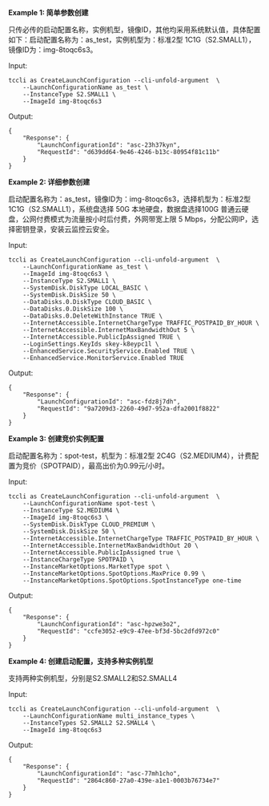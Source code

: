 **Example 1: 简单参数创建**

只传必传的启动配置名称，实例机型，镜像ID，其他均采用系统默认值，具体配置如下：启动配置名称为：as_test，实例机型为：标准2型 1C1G（S2.SMALL1），镜像ID为：img-8toqc6s3。

Input: 

```
tccli as CreateLaunchConfiguration --cli-unfold-argument  \
    --LaunchConfigurationName as_test \
    --InstanceType S2.SMALL1 \
    --ImageId img-8toqc6s3
```

Output: 
```
{
    "Response": {
        "LaunchConfigurationId": "asc-23h37kyn",
        "RequestId": "d639dd64-9e46-4246-b13c-80954f81c11b"
    }
}
```

**Example 2: 详细参数创建**

启动配置名称为：as_test，镜像ID为：img-8toqc6s3，选择机型为：标准2型 1C1G（S2.SMALL1），系统盘选择 50G 本地硬盘，数据盘选择100G 普通云硬盘，公网付费模式为流量按小时后付费，外网带宽上限 5 Mbps，分配公网IP，选择密钥登录，安装云监控云安全。

Input: 

```
tccli as CreateLaunchConfiguration --cli-unfold-argument  \
    --LaunchConfigurationName as_test \
    --ImageId img-8toqc6s3 \
    --InstanceType S2.SMALL1 \
    --SystemDisk.DiskType LOCAL_BASIC \
    --SystemDisk.DiskSize 50 \
    --DataDisks.0.DiskType CLOUD_BASIC \
    --DataDisks.0.DiskSize 100 \
    --DataDisks.0.DeleteWithInstance TRUE \
    --InternetAccessible.InternetChargeType TRAFFIC_POSTPAID_BY_HOUR \
    --InternetAccessible.InternetMaxBandwidthOut 5 \
    --InternetAccessible.PublicIpAssigned TRUE \
    --LoginSettings.KeyIds skey-k8eypc1l \
    --EnhancedService.SecurityService.Enabled TRUE \
    --EnhancedService.MonitorService.Enabled TRUE
```

Output: 
```
{
    "Response": {
        "LaunchConfigurationId": "asc-fdz8j7dh",
        "RequestId": "9a7209d3-2260-49d7-952a-dfa2001f8822"
    }
}
```

**Example 3: 创建竞价实例配置**

启动配置名称为：spot-test，机型为：标准2型 2C4G（S2.MEDIUM4），计费配置为竞价（SPOTPAID），最高出价为0.99元/小时。

Input: 

```
tccli as CreateLaunchConfiguration --cli-unfold-argument  \
    --LaunchConfigurationName spot-test \
    --InstanceType S2.MEDIUM4 \
    --ImageId img-8toqc6s3 \
    --SystemDisk.DiskType CLOUD_PREMIUM \
    --SystemDisk.DiskSize 50 \
    --InternetAccessible.InternetChargeType TRAFFIC_POSTPAID_BY_HOUR \
    --InternetAccessible.InternetMaxBandwidthOut 20 \
    --InternetAccessible.PublicIpAssigned true \
    --InstanceChargeType SPOTPAID \
    --InstanceMarketOptions.MarketType spot \
    --InstanceMarketOptions.SpotOptions.MaxPrice 0.99 \
    --InstanceMarketOptions.SpotOptions.SpotInstanceType one-time
```

Output: 
```
{
    "Response": {
        "LaunchConfigurationId": "asc-hpzwe3o2",
        "RequestId": "ccfe3052-e9c9-47ee-bf3d-5bc2dfd972c0"
    }
}
```

**Example 4: 创建启动配置，支持多种实例机型**

支持两种实例机型，分别是S2.SMALL2和S2.SMALL4

Input: 

```
tccli as CreateLaunchConfiguration --cli-unfold-argument  \
    --LaunchConfigurationName multi_instance_types \
    --InstanceTypes S2.SMALL2 S2.SMALL4 \
    --ImageId img-8toqc6s3
```

Output: 
```
{
    "Response": {
        "LaunchConfigurationId": "asc-77mh1cho",
        "RequestId": "2864c860-27a0-439e-a1e1-0003b76734e7"
    }
}
```

